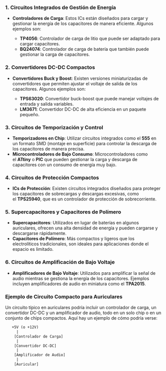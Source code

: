 ### 1. **Circuitos Integrados de Gestión de Energía**

- **Controladores de Carga**: Estos ICs están diseñados para cargar y gestionar la energía de los capacitores de manera eficiente. Algunos ejemplos son:
    
    - **TP4056**: Controlador de carga de litio que puede ser adaptado para cargar capacitores.
    - **BQ24074**: Controlador de carga de batería que también puede gestionar la carga de capacitores.
    

### 2. **Convertidores DC-DC Compactos**

- **Convertidores Buck y Boost**: Existen versiones miniaturizadas de convertidores que permiten ajustar el voltaje de salida de los capacitores. Algunos ejemplos son:
    
    - **TPS63020**: Convertidor buck-boost que puede manejar voltajes de entrada y salida variables.
    - **LM3671**: Convertidor DC-DC de alta eficiencia en un paquete pequeño.
    

### 3. **Circuitos de Temporización y Control**

- **Temporizadores en Chip**: Utilizar circuitos integrados como el **555** en un formato SMD (montaje en superficie) para controlar la descarga de los capacitores de manera precisa.
- **Microcontroladores de Bajo Consumo**: Microcontroladores como el **ATtiny** o **PIC** que pueden gestionar la carga y descarga de capacitores con un consumo de energía muy bajo.

### 4. **Circuitos de Protección Compactos**

- **ICs de Protección**: Existen circuitos integrados diseñados para proteger los capacitores de sobrecargas y descargas excesivas, como el **TPS25940**, que es un controlador de protección de sobrecorriente.

### 5. **Supercapacitores y Capacitores de Polímero**

- **Supercapacitores**: Utilizados en lugar de baterías en algunos auriculares, ofrecen una alta densidad de energía y pueden cargarse y descargarse rápidamente.
- **Capacitores de Polímero**: Más compactos y ligeros que los electrolíticos tradicionales, son ideales para aplicaciones donde el espacio es limitado.

### 6. **Circuitos de Amplificación de Bajo Voltaje**

- **Amplificadores de Bajo Voltaje**: Utilizados para amplificar la señal de audio mientras se gestiona la energía de los capacitores. Ejemplos incluyen amplificadores de audio en miniatura como el **TPA2015**.

### **Ejemplo de Circuito Compacto para Auriculares**

Un circuito típico en auriculares podría incluir un controlador de carga, un convertidor DC-DC y un amplificador de audio, todo en un solo chip o en un conjunto de chips compactos. Aquí hay un ejemplo de cómo podría verse:

```txt
   +5V (o +12V)
     |
    [Controlador de Carga]
     |
    [Convertidor DC-DC]
     |
    [Amplificador de Audio]
     |
    [Auricular]
```


